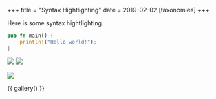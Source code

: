 +++
title = "Syntax Hightlighting"
date = 2019-02-02
[taxonomies]
+++

Here is some syntax hightlighting.

```rust
pub fn main() {
    println!("Hello world!");
}
```

![](/Users/juliamayer/juliamayer.de/content/posts/1.png)
![](/Users/juliamayer/juliamayer.de/content/posts/2.png)

![](https://helpx.adobe.com/content/dam/help/en/photoshop/using/convert-color-image-black-white/jcr_content/main-pars/before_and_after/image-before/Landscape-Color.jpg)

{{ gallery() }}